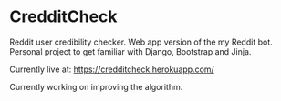 # CredditCheck

Reddit user credibility checker. Web app version of the my Reddit bot. Personal project to get familiar with Django, Bootstrap and Jinja. 

Currently live at:
https://credditcheck.herokuapp.com/

Currently working on improving the algorithm.